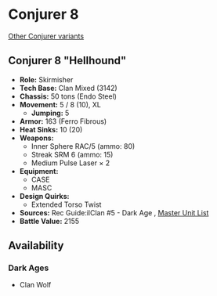# Conjurer 8 

[Other Conjurer variants](../conjurer.md) 

## Conjurer 8 "Hellhound" 

- **Role:** Skirmisher 
- **Tech Base:** Clan Mixed (3142) 
- **Chassis:** 50 tons (Endo Steel) 
- **Movement:** 5 / 8 (10), XL 
  - **Jumping:** 5 
- **Armor:** 163 (Ferro Fibrous) 
- **Heat Sinks:** 10 (20) 
- **Weapons:** 
  - Inner Sphere RAC/5 (ammo: 80) 
  - Streak SRM 6 (ammo: 15) 
  - Medium Pulse Laser × 2 
- **Equipment:** 
  - CASE 
  - MASC 
- **Design Quirks:** 
  - Extended Torso Twist 
- **Sources:** Rec Guide:ilClan #5 - Dark Age , [Master Unit List](http://masterunitlist.info/Unit/Details/7513/hellhound-conjurer-8) 
- **Battle Value:** 2155 

## Availability 

### Dark Ages 

- Clan Wolf 

